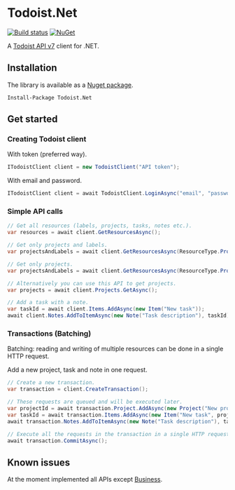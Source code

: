 # Todoist.Net
[![Build status](https://ci.appveyor.com/api/projects/status/r5ylbxtpjya9ayk2?svg=true)](https://ci.appveyor.com/project/olsh/todoist-net)
[![NuGet](https://img.shields.io/nuget/v/Todoist.Net.svg)](https://www.nuget.org/packages/Todoist.Net/)

A [Todoist API v7](https://developer.todoist.com/) client for .NET.
## Installation

The library is available as a [Nuget package](https://www.nuget.org/packages/Todoist.Net/).
```
Install-Package Todoist.Net
```

## Get started

### Creating Todoist client

With token (preferred way).
```csharp
ITodoistClient client = new TodoistClient("API token");
```

With email and password.
```csharp
ITodoistClient client = await TodoistClient.LoginAsync("email", "password");
```

### Simple API calls
```csharp
// Get all resources (labels, projects, tasks, notes etc.).
var resources = await client.GetResourcesAsync();

// Get only projects and labels.
var projectsAndLabels = await client.GetResourcesAsync(ResourceType.Projects, ResourceType.Labels);

// Get only projects.
var projectsAndLabels = await client.GetResourcesAsync(ResourceType.Projects);

// Alternatively you can use this API to get projects.
var projects = await client.Projects.GetAsync();

// Add a task with a note.
var taskId = await client.Items.AddAsync(new Item("New task"));
await client.Notes.AddToItemAsync(new Note("Task description"), taskId);
```

### Transactions (Batching)
Batching: reading and writing of multiple resources can be done in a single HTTP request.

Add a new project, task and note in one request.
```csharp
// Create a new transaction.
var transaction = client.CreateTransaction();

// These requests are queued and will be executed later.
var projectId = await transaction.Project.AddAsync(new Project("New project"));
var taskId = await transaction.Items.AddAsync(new Item("New task", projectId));
await transaction.Notes.AddToItemAsync(new Note("Task description"), taskId);

// Execute all the requests in the transaction in a single HTTP request.
await transaction.CommitAsync();

```

## Known issues
At the moment implemented all APIs except [Business](https://developer.todoist.com/?shell#business).
